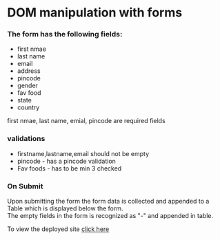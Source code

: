 #  DOM manipulation with forms

### The form has the following fields:
* first nmae
* last name
* email
* address
* pincode
* gender
* fav food
* state
* country

first nmae, last name, emial, pincode are required fields

### validations
* firstname,lastname,email should not be empty
* pincode - has a pincode validation
* Fav foods - has to be min 3 checked

### On Submit
Upon submitting the form the form data is collected and appended to a Table which is displayed below the form.  
The empty fields in the form is recognized as "-" and appended in table.

To view the deployed site [click here](https://form-dom-dev-it.netlify.app)


